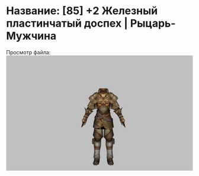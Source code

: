 # Название: [85] +2 Железный пластинчатый доспех | Рыцарь-Мужчина

Просмотр файла:
![p000004.png](p000004.png)